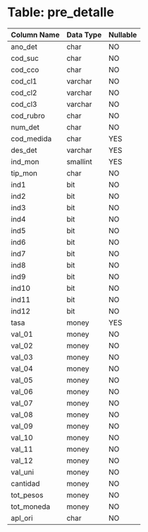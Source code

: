 # Table: pre_detalle

| Column Name | Data Type | Nullable |
|-------------|-----------|----------|
| ano_det | char | NO |
| cod_suc | char | NO |
| cod_cco | char | NO |
| cod_cl1 | varchar | NO |
| cod_cl2 | varchar | NO |
| cod_cl3 | varchar | NO |
| cod_rubro | char | NO |
| num_det | char | NO |
| cod_medida | char | YES |
| des_det | varchar | YES |
| ind_mon | smallint | YES |
| tip_mon | char | NO |
| ind1 | bit | NO |
| ind2 | bit | NO |
| ind3 | bit | NO |
| ind4 | bit | NO |
| ind5 | bit | NO |
| ind6 | bit | NO |
| ind7 | bit | NO |
| ind8 | bit | NO |
| ind9 | bit | NO |
| ind10 | bit | NO |
| ind11 | bit | NO |
| ind12 | bit | NO |
| tasa | money | YES |
| val_01 | money | NO |
| val_02 | money | NO |
| val_03 | money | NO |
| val_04 | money | NO |
| val_05 | money | NO |
| val_06 | money | NO |
| val_07 | money | NO |
| val_08 | money | NO |
| val_09 | money | NO |
| val_10 | money | NO |
| val_11 | money | NO |
| val_12 | money | NO |
| val_uni | money | NO |
| cantidad | money | NO |
| tot_pesos | money | NO |
| tot_moneda | money | NO |
| apl_ori | char | NO |
